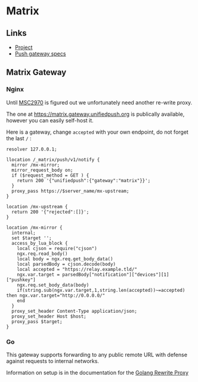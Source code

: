 # Matrix

## Links

* [Project](https://matrix.org)
* [Push gateway specs](https://matrix.org/docs/spec/push_gateway/unstable#post-matrix-push-v1-notify)

## Matrix Gateway

### Nginx

Until [MSC2970](https://github.com/matrix-org/matrix-doc/pull/2970) is figured out we unfortunately
need another re-write proxy. 

The one at https://matrix.gateway.unifiedpush.org is publically available, however you can easily self-host it.

Here is a gateway, change `accepted` with your own endpoint, do not forget the last `/` :

```
resolver 127.0.0.1;

llocation /_matrix/push/v1/notify {
  mirror /mx-mirror;
  mirror_request_body on; 
  if ($request_method = GET ) { 
    return 200 '{"unifiedpush":{"gateway":"matrix"}}';
  }
  proxy_pass https://$server_name/mx-upstream;
}

location /mx-upstream {
  return 200 '{"rejected":[]}';
}

location /mx-mirror {
  internal;
  set $target ''; 
  access_by_lua_block {
    local cjson = require("cjson")
    ngx.req.read_body()
    local body = ngx.req.get_body_data()
    local parsedBody = cjson.decode(body)
    local accepted = "https://relay.example.tld/"
    ngx.var.target = parsedBody["notification"]["devices"][1]["pushkey"]
    ngx.req.set_body_data(body)
    if(string.sub(ngx.var.target,1,string.len(accepted))~=accepted) then ngx.var.target="http://0.0.0.0/"
    end 
  }
  proxy_set_header Content-Type application/json;
  proxy_set_header Host $host;
  proxy_pass $target;
}

```

### Go

This gateway supports forwarding to any public remote URL with defense against requests to internal networks.

Information on setup is in the documentation for the [Golang Rewrite Proxy](https://github.com/UnifiedPush/common-proxies)

